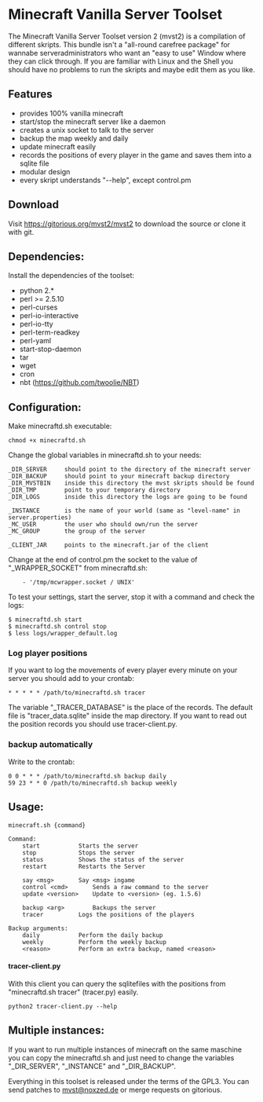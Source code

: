 Minecraft Vanilla Server Toolset
================================

The Minecraft Vanilla Server Toolset version 2 (mvst2) is a compilation of different skripts. This bundle isn't a "all-round carefree package" for wannabe serveradministrators who want an "easy to use" Window where they can click through. If you are familiar with Linux and the Shell you should have no problems to run the skripts and maybe edit them as you like.


Features
---------------

* provides 100% vanilla minecraft
* start/stop the minecraft server like a daemon
* creates a unix socket to talk to the server
* backup the map weekly and daily
* update minecraft easily
* records the positions of every player in the game and saves them into a sqlite file
* modular design
* every skript understands "--help", except control.pm

Download
-----------------

Visit https://gitorious.org/mvst2/mvst2 to download the source or clone it with git.


Dependencies:
-----------------

Install the dependencies of the toolset:

* python 2.*
* perl >= 2.5.10
* perl-curses
* perl-io-interactive
* perl-io-tty 
* perl-term-readkey
* perl-yaml
* start-stop-daemon
* tar
* wget 
* cron
* nbt (https://github.com/twoolie/NBT)


Configuration:
-------------------

Make minecraftd.sh executable:

	chmod +x minecraftd.sh

Change the global variables in minecraftd.sh to your needs:

	_DIR_SERVER		should point to the directory of the minecraft server
	_DIR_BACKUP		should point to your minecraft backup directory
	_DIR_MVSTBIN	inside this directory the mvst skripts should be found
	_DIR_TMP		point to your temporary directory
	_DIR_LOGS		inside this directory the logs are going to be found

	_INSTANCE		is the name of your world (same as "level-name" in server.properties)
	_MC_USER		the user who should own/run the server
	_MC_GROUP		the group of the server

	_CLIENT_JAR		points to the minecraft.jar of the client

Change at the end of control.pm the socket to the value of "\_WRAPPER\_SOCKET" from 
minecraftd.sh:

	    - '/tmp/mcwrapper.socket / UNIX'

To test your settings, start the server, stop it with a command and check the logs:

	$ minecraftd.sh start
	$ minecraftd.sh control stop
	$ less logs/wrapper_default.log

### Log player positions

If you want to log the movements of every player every minute on your server you should add to your crontab:

	* * * * * /path/to/minecraftd.sh tracer 

The variable "\_TRACER\_DATABASE" is the place of the records. The default file is "tracer\_data.sqlite" inside the map directory. If you want to read out the position records you should use tracer-client.py.

### backup automatically

Write to the crontab:

	0 0 * * * /path/to/minecraftd.sh backup daily
	59 23 * * 0 /path/to/minecraftd.sh backup weekly


Usage:
------------------


	minecraft.sh {command}

	Command:
		start			Starts the server
		stop			Stops the server
		status			Shows the status of the server
		restart			Restarts the Server

		say <msg>		Say <msg> ingame
		control <cmd>		Sends a raw command to the server
		update <version>	Update to <version> (eg. 1.5.6)

		backup <arg>		Backups the server
		tracer			Logs the positions of the players

	Backup arguments:
		daily			Perform the daily backup
		weekly			Perform the weekly backup
		<reason>		Perform an extra backup, named <reason>



#### tracer-client.py

With this client you can query the sqlitefiles with the positions from "minecraftd.sh tracer" (tracer.py) easily.
	
	python2 tracer-client.py --help



Multiple instances:
-------------------

If you want to run multiple instances of minecraft on the same maschine you can copy the minecraftd.sh and just need to change the variables "\_DIR\_SERVER", "\_INSTANCE" and "\_DIR\_BACKUP".





Everything in this toolset is released under the terms of the GPL3. You can send patches to mvst@noxzed.de or merge requests on gitorious.
